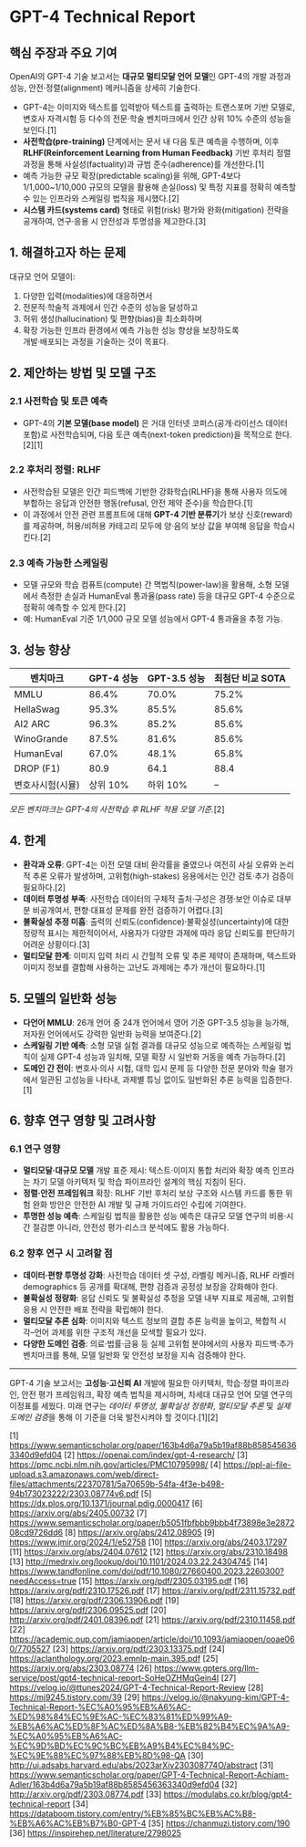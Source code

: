 # GPT-4 Technical Report

## 핵심 주장과 주요 기여  
OpenAI의 GPT-4 기술 보고서는 **대규모 멀티모달 언어 모델**인 GPT-4의 개발 과정과 성능, 안전·정렬(alignment) 메커니즘을 상세히 기술한다.  
- GPT-4는 이미지와 텍스트를 입력받아 텍스트를 출력하는 트랜스포머 기반 모델로, 변호사 자격시험 등 다수의 전문·학술 벤치마크에서 인간 상위 10% 수준의 성능을 보인다.[1]
- **사전학습(pre-training)** 단계에서는 문서 내 다음 토큰 예측을 수행하며, 이후 **RLHF(Reinforcement Learning from Human Feedback)** 기반 후처리 정렬 과정을 통해 사실성(factuality)과 규범 준수(adherence)를 개선한다.[1]
- 예측 가능한 규모 확장(predictable scaling)을 위해, GPT-4보다 1/1,000~1/10,000 규모의 모델을 활용해 손실(loss) 및 특정 지표를 정확히 예측할 수 있는 인프라와 스케일링 법칙을 제시했다.[2]
- **시스템 카드(systems card)** 형태로 위험(risk) 평가와 완화(mitigation) 전략을 공개하여, 연구·응용 시 안전성과 투명성을 제고한다.[3]

## 1. 해결하고자 하는 문제  
대규모 언어 모델이:
1. 다양한 입력(modalities)에 대응하면서  
2. 전문적·학술적 과제에서 인간 수준의 성능을 달성하고  
3. 허위 생성(hallucination) 및 편향(bias)을 최소화하며  
4. 확장 가능한 인프라 환경에서 예측 가능한 성능 향상을 보장하도록  
개발·배포되는 과정을 기술하는 것이 목표다.

## 2. 제안하는 방법 및 모델 구조  
### 2.1 사전학습 및 토큰 예측  
- GPT-4의 **기본 모델(base model)** 은 거대 인터넷 코퍼스(공개·라이선스 데이터 포함)로 사전학습되며, 다음 토큰 예측(next-token prediction)을 목적으로 한다.[2][1]

### 2.2 후처리 정렬: RLHF  
- 사전학습된 모델은 인간 피드백에 기반한 강화학습(RLHF)을 통해 사용자 의도에 부합하는 응답과 안전한 행동(refusal, 안전 제약 준수)을 학습한다.[1]
- 이 과정에서 안전 관련 프롬프트에 대해 **GPT-4 기반 분류기**가 보상 신호(reward)를 제공하며, 허용/비허용 카테고리 모두에 양·음의 보상 값을 부여해 응답을 학습시킨다.[2]

### 2.3 예측 가능한 스케일링  
- 모델 규모와 학습 컴퓨트(compute) 간 멱법칙(power-law)을 활용해, 소형 모델에서 측정한 손실과 HumanEval 통과율(pass rate) 등을 대규모 GPT-4 수준으로 정확히 예측할 수 있게 한다.[2]
- 예: HumanEval 기준 1/1,000 규모 모델 성능에서 GPT-4 통과율을 추정 가능.

## 3. 성능 향상  
| 벤치마크            | GPT-4 성능 | GPT-3.5 성능 | 최첨단 비교 SOTA |
|--------------------|------------|--------------|------------------|
| MMLU               | 86.4%      | 70.0%        | 75.2%            |
| HellaSwag          | 95.3%      | 85.5%        | 85.6%            |
| AI2 ARC            | 96.3%      | 85.2%        | 85.6%            |
| WinoGrande         | 87.5%      | 81.6%        | 85.6%            |
| HumanEval          | 67.0%      | 48.1%        | 65.8%            |
| DROP (F1)          | 80.9       | 64.1         | 88.4             |
| 변호사시험(시뮬)       | 상위 10%      | 하위 10%       | –                |  
*모든 벤치마크는 GPT-4의 사전학습 후 RLHF 적용 모델 기준.*[2]

## 4. 한계  
- **환각과 오류**: GPT-4는 이전 모델 대비 환각률을 줄였으나 여전히 사실 오류와 논리적 추론 오류가 발생하며, 고위험(high-stakes) 응용에서는 인간 검토·추가 검증이 필요하다.[2]
- **데이터 투명성 부족**: 사전학습 데이터의 구체적 출처·구성은 경쟁·보안 이슈로 대부분 비공개여서, 편향·대표성 문제를 완전 검증하기 어렵다.[3]
- **불확실성 추정 미흡**: 출력의 신뢰도(confidence)·불확실성(uncertainty)에 대한 정량적 표시는 제한적이어서, 사용자가 다양한 과제에 따라 응답 신뢰도를 판단하기 어려운 상황이다.[3]
- **멀티모달 한계**: 이미지 입력 처리 시 간헐적 오류 및 추론 제약이 존재하며, 텍스트와 이미지 정보를 결합해 사용하는 고난도 과제에는 추가 개선이 필요하다.[1]

## 5. 모델의 일반화 성능  
- **다언어 MMLU**: 26개 언어 중 24개 언어에서 영어 기준 GPT-3.5 성능을 능가해, 저자원 언어에서도 강력한 일반화 능력을 보여준다.[2]
- **스케일링 기반 예측**: 소형 모델 실험 결과를 대규모 성능으로 예측하는 스케일링 법칙이 실제 GPT-4 성능과 일치해, 모델 확장 시 일반화 거동을 예측 가능하다.[2]
- **도메인 간 전이**: 변호사·의사 시험, 대학 입시 문제 등 다양한 전문 분야와 학술 평가에서 일관된 고성능을 나타내, 과제별 튜닝 없이도 일반화된 추론 능력을 입증한다.[1]

## 6. 향후 연구 영향 및 고려사항  
### 6.1 연구 영향  
- **멀티모달·대규모 모델** 개발 표준 제시: 텍스트·이미지 통합 처리와 확장 예측 인프라는 차기 모델 아키텍처 및 학습 파이프라인 설계의 핵심 지침이 된다.  
- **정렬·안전 프레임워크** 확장: RLHF 기반 후처리 보상 구조와 시스템 카드를 통한 위험 완화 방안은 안전한 AI 개발 및 규제 가이드라인 수립에 기여한다.  
- **투명한 성능 예측**: 스케일링 법칙을 활용한 성능 예측은 대규모 모델 연구의 비용·시간 절감뿐 아니라, 안전성 평가·리스크 분석에도 활용 가능하다.

### 6.2 향후 연구 시 고려할 점  
- **데이터·편향 투명성 강화**: 사전학습 데이터 셋 구성, 라벨링 메커니즘, RLHF 라벨러 demographics 등 공개를 확대해, 편향 검증과 공정성 보장을 강화해야 한다.  
- **불확실성 정량화**: 응답 신뢰도 및 불확실성 추정을 모델 내부 지표로 제공해, 고위험 응용 시 안전한 배포 전략을 확립해야 한다.  
- **멀티모달 추론 심화**: 이미지와 텍스트 정보의 결합 추론 능력을 높이고, 복합적 시각–언어 과제를 위한 구조적 개선을 모색할 필요가 있다.  
- **다양한 도메인 검증**: 의료·법률·금융 등 실제 고위험 분야에서의 사용자 피드백·추가 벤치마크를 통해, 모델 일반화 및 안전성 보장을 지속 검증해야 한다.

***

GPT-4 기술 보고서는 **고성능·고신뢰 AI** 개발에 필요한 아키텍처, 학습·정렬 파이프라인, 안전 평가 프레임워크, 확장 예측 법칙을 제시하며, 차세대 대규모 언어 모델 연구의 이정표를 세웠다. 미래 연구는 *데이터 투명성*, *불확실성 정량화*, *멀티모달 추론* 및 *실제 도메인 검증*을 통해 이 기준을 더욱 발전시켜야 할 것이다.[1][2]

[1] https://www.semanticscholar.org/paper/163b4d6a79a5b19af88b8585456363340d9efd04
[2] https://openai.com/index/gpt-4-research/
[3] https://pmc.ncbi.nlm.nih.gov/articles/PMC10795998/
[4] https://ppl-ai-file-upload.s3.amazonaws.com/web/direct-files/attachments/22370781/5a70659b-54fa-4f3e-b498-94b173023222/2303.08774v6.pdf
[5] https://dx.plos.org/10.1371/journal.pdig.0000417
[6] https://arxiv.org/abs/2405.00732
[7] https://www.semanticscholar.org/paper/b5051fbfbbb9bbb4f73898e3e287208cd9726dd6
[8] https://arxiv.org/abs/2412.08905
[9] https://www.jmir.org/2024/1/e52758
[10] https://arxiv.org/abs/2403.17297
[11] https://arxiv.org/abs/2404.07612
[12] https://arxiv.org/abs/2310.18498
[13] http://medrxiv.org/lookup/doi/10.1101/2024.03.22.24304745
[14] https://www.tandfonline.com/doi/pdf/10.1080/27660400.2023.2260300?needAccess=true
[15] https://arxiv.org/pdf/2305.03195.pdf
[16] https://arxiv.org/pdf/2310.17526.pdf
[17] https://arxiv.org/pdf/2311.15732.pdf
[18] https://arxiv.org/pdf/2306.13906.pdf
[19] https://arxiv.org/pdf/2306.09525.pdf
[20] http://arxiv.org/pdf/2401.08396.pdf
[21] https://arxiv.org/pdf/2310.11458.pdf
[22] https://academic.oup.com/jamiaopen/article/doi/10.1093/jamiaopen/ooae060/7705527
[23] https://arxiv.org/pdf/2303.13375.pdf
[24] https://aclanthology.org/2023.emnlp-main.395.pdf
[25] https://arxiv.org/abs/2303.08774
[26] https://www.gpters.org/llm-service/post/gpt4-technical-report-SoHeOZHMqGein4I
[27] https://velog.io/@ttunes2024/GPT-4-Technical-Report-Review
[28] https://mj9245.tistory.com/39
[29] https://velog.io/@nakyung-kim/GPT-4-Technical-Report-%EC%A0%95%EB%A6%AC-%ED%98%84%EC%9E%AC-%EC%83%81%ED%99%A9-%EB%A6%AC%ED%8F%AC%ED%8A%B8-%EB%82%B4%EC%9A%A9-%EC%A0%95%EB%A6%AC-%EC%9D%BD%EC%9C%BC%EB%A9%B4%EC%84%9C-%EC%9E%88%EC%97%88%EB%8D%98-QA
[30] http://ui.adsabs.harvard.edu/abs/2023arXiv230308774O/abstract
[31] https://www.semanticscholar.org/paper/GPT-4-Technical-Report-Achiam-Adler/163b4d6a79a5b19af88b8585456363340d9efd04
[32] http://arxiv.org/pdf/2303.08774.pdf
[33] https://modulabs.co.kr/blog/gpt4-technical-report
[34] https://databoom.tistory.com/entry/%EB%85%BC%EB%AC%B8-%EB%A6%AC%EB%B7%B0-GPT-4
[35] https://chanmuzi.tistory.com/190
[36] https://inspirehep.net/literature/2798025
